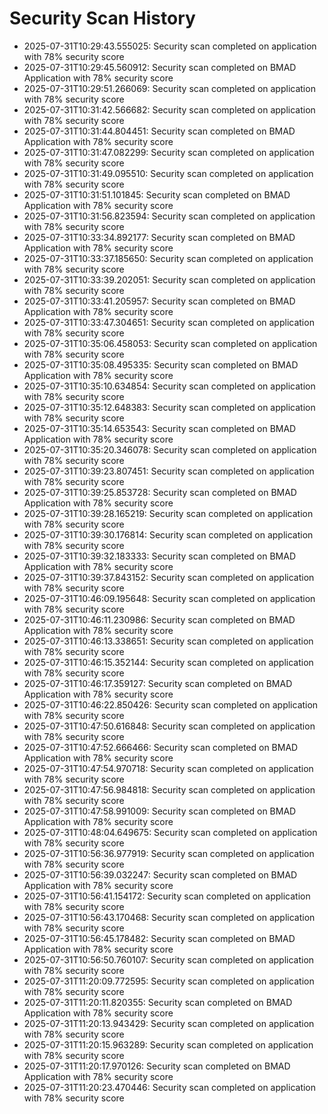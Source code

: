 # Security Scan History

- 2025-07-31T10:29:43.555025: Security scan completed on application with 78% security score
- 2025-07-31T10:29:45.560912: Security scan completed on BMAD Application with 78% security score
- 2025-07-31T10:29:51.266069: Security scan completed on application with 78% security score
- 2025-07-31T10:31:42.566682: Security scan completed on application with 78% security score
- 2025-07-31T10:31:44.804451: Security scan completed on BMAD Application with 78% security score
- 2025-07-31T10:31:47.082299: Security scan completed on application with 78% security score
- 2025-07-31T10:31:49.095510: Security scan completed on application with 78% security score
- 2025-07-31T10:31:51.101845: Security scan completed on BMAD Application with 78% security score
- 2025-07-31T10:31:56.823594: Security scan completed on application with 78% security score
- 2025-07-31T10:33:34.892177: Security scan completed on BMAD Application with 78% security score
- 2025-07-31T10:33:37.185650: Security scan completed on application with 78% security score
- 2025-07-31T10:33:39.202051: Security scan completed on application with 78% security score
- 2025-07-31T10:33:41.205957: Security scan completed on BMAD Application with 78% security score
- 2025-07-31T10:33:47.304651: Security scan completed on application with 78% security score
- 2025-07-31T10:35:06.458053: Security scan completed on application with 78% security score
- 2025-07-31T10:35:08.495335: Security scan completed on BMAD Application with 78% security score
- 2025-07-31T10:35:10.634854: Security scan completed on application with 78% security score
- 2025-07-31T10:35:12.648383: Security scan completed on application with 78% security score
- 2025-07-31T10:35:14.653543: Security scan completed on BMAD Application with 78% security score
- 2025-07-31T10:35:20.346078: Security scan completed on application with 78% security score
- 2025-07-31T10:39:23.807451: Security scan completed on application with 78% security score
- 2025-07-31T10:39:25.853728: Security scan completed on BMAD Application with 78% security score
- 2025-07-31T10:39:28.165219: Security scan completed on application with 78% security score
- 2025-07-31T10:39:30.176814: Security scan completed on application with 78% security score
- 2025-07-31T10:39:32.183333: Security scan completed on BMAD Application with 78% security score
- 2025-07-31T10:39:37.843152: Security scan completed on application with 78% security score
- 2025-07-31T10:46:09.195648: Security scan completed on application with 78% security score
- 2025-07-31T10:46:11.230986: Security scan completed on BMAD Application with 78% security score
- 2025-07-31T10:46:13.338651: Security scan completed on application with 78% security score
- 2025-07-31T10:46:15.352144: Security scan completed on application with 78% security score
- 2025-07-31T10:46:17.359127: Security scan completed on BMAD Application with 78% security score
- 2025-07-31T10:46:22.850426: Security scan completed on application with 78% security score
- 2025-07-31T10:47:50.616848: Security scan completed on application with 78% security score
- 2025-07-31T10:47:52.666466: Security scan completed on BMAD Application with 78% security score
- 2025-07-31T10:47:54.970718: Security scan completed on application with 78% security score
- 2025-07-31T10:47:56.984818: Security scan completed on application with 78% security score
- 2025-07-31T10:47:58.991009: Security scan completed on BMAD Application with 78% security score
- 2025-07-31T10:48:04.649675: Security scan completed on application with 78% security score
- 2025-07-31T10:56:36.977919: Security scan completed on application with 78% security score
- 2025-07-31T10:56:39.032247: Security scan completed on BMAD Application with 78% security score
- 2025-07-31T10:56:41.154172: Security scan completed on application with 78% security score
- 2025-07-31T10:56:43.170468: Security scan completed on application with 78% security score
- 2025-07-31T10:56:45.178482: Security scan completed on BMAD Application with 78% security score
- 2025-07-31T10:56:50.760107: Security scan completed on application with 78% security score
- 2025-07-31T11:20:09.772595: Security scan completed on application with 78% security score
- 2025-07-31T11:20:11.820355: Security scan completed on BMAD Application with 78% security score
- 2025-07-31T11:20:13.943429: Security scan completed on application with 78% security score
- 2025-07-31T11:20:15.963289: Security scan completed on application with 78% security score
- 2025-07-31T11:20:17.970126: Security scan completed on BMAD Application with 78% security score
- 2025-07-31T11:20:23.470446: Security scan completed on application with 78% security score

